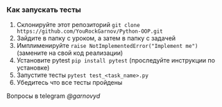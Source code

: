 ### Как запускать тесты

1. Склонируйте этот репозиторий `git clone https://github.com/YouRockGarnov/Python-OOP.git`
2. Зайдите в папку c уроком, а затем в папку с задачей
3. Имплименируйте `raise NotImplementedError("Implement me")` (замените на свой код реализации)
4. Установите pytest `pip install pytest` (проследуйте инструкции по установке)
5. Запустите тесты `pytest test_<task_name>.py`
6. Убедитесь что все тесты пройдены

Вопросы в telegram *@garnovyd*
